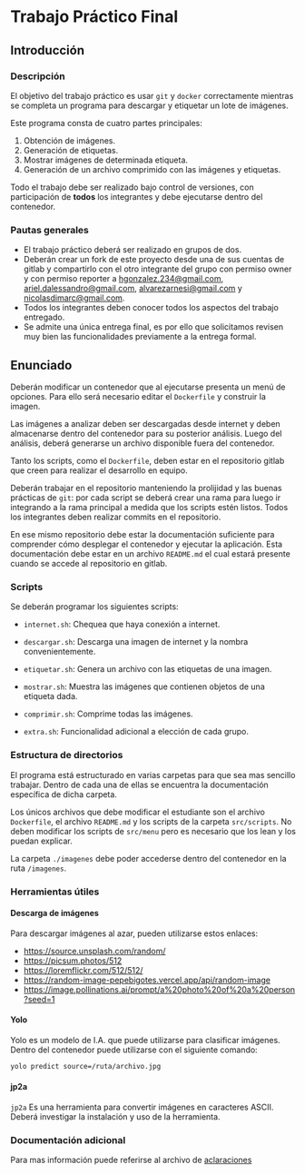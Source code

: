 # Trabajo Práctico Final

## Introducción

### Descripción

El objetivo del trabajo práctico es usar `git` y `docker` correctamente mientras
se completa un programa para descargar y etiquetar un lote de imágenes.

Este programa consta de cuatro partes principales:

1. Obtención de imágenes.
2. Generación de etiquetas.
3. Mostrar imágenes de determinada etiqueta.
4. Generación de un archivo comprimido con las imágenes y etiquetas.

Todo el trabajo debe ser realizado bajo control de versiones, con participación
de **todos** los integrantes y debe ejecutarse dentro del contenedor.

### Pautas generales

* El trabajo práctico deberá ser realizado en grupos de dos.
* Deberán crear un fork de este proyecto desde una de sus cuentas de gitlab y
compartirlo con el otro integrante del grupo con permiso owner y con permiso
reporter a hgonzalez.234@gmail.com,  ariel.dalessandro@gmail.com,
alvarezarnesi@gmail.com y nicolasdimarc@gmail.com.
* Todos los integrantes deben conocer todos los aspectos del trabajo entregado.
* Se admite una única entrega final, es por ello que solicitamos revisen muy
bien las funcionalidades previamente a la entrega formal.

## Enunciado

Deberán modificar un contenedor que al ejecutarse presenta un menú de opciones.
Para ello será necesario editar el `Dockerfile` y construir la imagen.

Las imágenes a analizar deben ser descargadas desde internet y deben almacenarse
dentro del contenedor para su posterior análisis. Luego del análisis, deberá
generarse un archivo disponible fuera del contenedor.

Tanto los scripts, como el `Dockerfile`, deben estar en el repositorio gitlab
que creen para realizar el desarrollo en equipo.

Deberán trabajar en el repositorio manteniendo la prolijidad y las buenas
prácticas de `git`: por cada script se deberá crear una rama para luego ir
integrando a la rama principal a medida que los scripts estén listos. Todos los
integrantes deben realizar commits en el repositorio.

En ese mismo repositorio debe estar la documentación suficiente para comprender
cómo desplegar el contenedor y ejecutar la aplicación. Esta documentación debe
estar en un archivo `README.md` el cual estará presente cuando se accede al
repositorio en gitlab.

### Scripts

Se deberán programar los siguientes scripts:

* `internet.sh`: Chequea que haya conexión a internet.

* `descargar.sh`: Descarga una imagen de internet y la nombra convenientemente.

* `etiquetar.sh`: Genera un archivo con las etiquetas de una imagen.

* `mostrar.sh`: Muestra las imágenes que contienen objetos de una etiqueta dada.

* `comprimir.sh`: Comprime todas las imágenes.

* `extra.sh`: Funcionalidad adicional a elección de cada grupo.

### Estructura de directorios

El programa está estructurado en varias carpetas para que sea mas sencillo
trabajar. Dentro de cada una de ellas se encuentra la documentación específica
de dicha carpeta.

Los únicos archivos que debe modificar el estudiante son el archivo
`Dockerfile`, el archivo `README.md` y los scripts de la carpeta `src/scripts`.
No deben modificar los scripts de `src/menu` pero es necesario que los lean y
los puedan explicar.

La carpeta `./imagenes` debe poder accederse dentro del contenedor en la ruta
`/imagenes`.

### Herramientas útiles

#### Descarga de imágenes

Para descargar imágenes al azar, pueden utilizarse estos enlaces:
  * https://source.unsplash.com/random/
  * https://picsum.photos/512
  * https://loremflickr.com/512/512/
  * https://random-image-pepebigotes.vercel.app/api/random-image
  * https://image.pollinations.ai/prompt/a%20photo%20of%20a%20person?seed=1

#### Yolo

Yolo es un modelo de I.A. que puede utilizarse para clasificar imágenes. Dentro
del contenedor puede utilizarse con el siguiente comando:
```bash
yolo predict source=/ruta/archivo.jpg
```

#### jp2a
`jp2a` Es una herramienta para convertir imágenes en caracteres ASCII. Deberá
investigar la instalación y uso de la herramienta.

### Documentación adicional
Para mas información puede referirse al archivo de [aclaraciones](aclaraciones.md)

